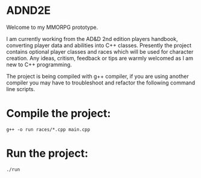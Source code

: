 # ADND2E

Welcome to my MMORPG prototype. 

I am currently working from the AD&D 2nd edition players handbook, converting player data and abilities into C++ classes. 
Presently the project contains optional player classes and races which will be used for character creation. Any ideas, critism, feedback or tips are warmly welcomed as I am new to C++ programming. 

The project is being compiled with g++ compiler, if you are using another compiler you may have to troubleshoot and refactor the following command line scripts.

# Compile the project:
```
g++ -o run races/*.cpp main.cpp
```

# Run the project:
```
./run
```

